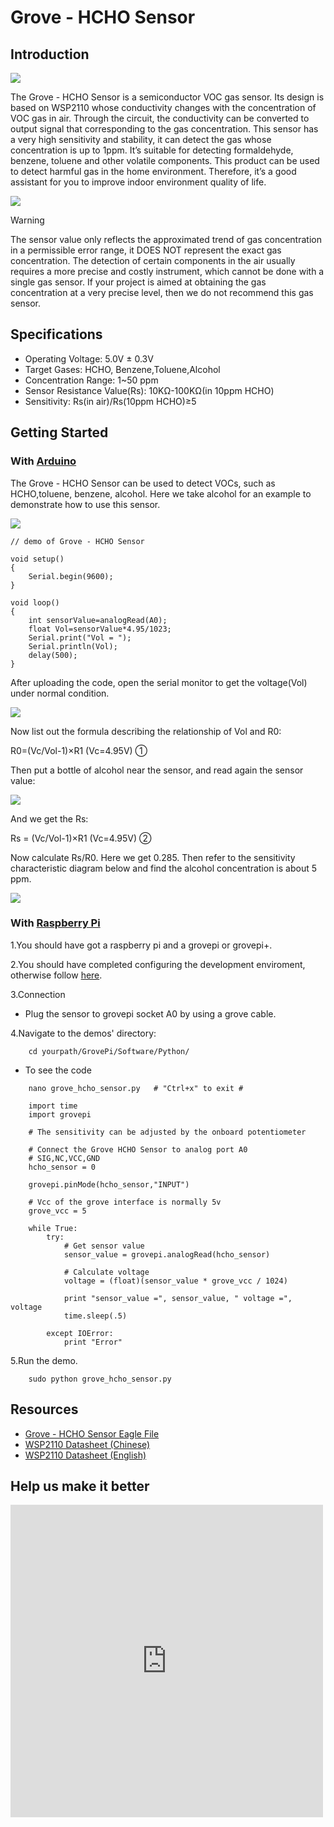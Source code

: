 <!-- 
+++
title       = "Grove - HCHO Sensor"
+++
 -->

# Grove - HCHO Sensor

Introduction
------------

![](assets/Grove-HCHO_Sensor/img/HCHO_Sensor_01.jpg)

The Grove - HCHO Sensor is a semiconductor VOC gas sensor. Its design is based on WSP2110 whose conductivity changes with the concentration of VOC gas in air. Through the circuit, the conductivity can be converted to output signal that corresponding to the gas concentration. This sensor has a very high sensitivity and stability, it can detect the gas whose concentration is up to 1ppm. It’s suitable for detecting formaldehyde, benzene, toluene and other volatile components. This product can be used to detect harmful gas in the home environment. Therefore, it’s a good assistant for you to improve indoor environment quality of life.

[![](assets/common/Get_One_Now_Banner.png)](http://www.seeedstudio.com/depot/grove-hcho-sensor-p-1593.html)

<div class="admonition warning">
<p class="admonition-title">Warning</p>
The sensor value only reflects the approximated trend of gas concentration in a permissible error range, it DOES NOT represent the exact gas concentration. The detection of certain components in the air usually requires a more precise and costly instrument, which cannot be done with a single gas sensor. If your project is aimed at obtaining the gas concentration at a very precise level, then we do not recommend this gas sensor.
</div>

Specifications
-------------

-   Operating Voltage: 5.0V ± 0.3V
-   Target Gases: HCHO, Benzene,Toluene,Alcohol
-   Concentration Range: 1~50 ppm
-   Sensor Resistance Value(Rs): 10KΩ-100KΩ(in 10ppm HCHO)
-   Sensitivity: Rs(in air)/Rs(10ppm HCHO)≥5

Getting Started
---------------

### With [Arduino](/index.php?title=ArduinoAndaction=editAndredlink=1 "Arduino")

The Grove - HCHO Sensor can be used to detect VOCs, such as HCHO,toluene, benzene, alcohol. Here we take alcohol for an example to demonstrate how to use this sensor.

![](assets/Grove-HCHO_Sensor/img/HCHO_Hardware_Connection.jpg)

```
// demo of Grove - HCHO Sensor
 
void setup()
{
    Serial.begin(9600);
}
 
void loop()
{
    int sensorValue=analogRead(A0);
    float Vol=sensorValue*4.95/1023;
    Serial.print("Vol = ");
    Serial.println(Vol);
    delay(500);
}
```

After uploading the code, open the serial monitor to get the voltage(Vol) under normal condition.

![](assets/Grove-HCHO_Sensor/img/Test_result1.jpg)

Now list out the formula describing the relationship of Vol and R0:

R0=(Vc/Vol-1)×R1 (Vc=4.95V) ①

Then put a bottle of alcohol near the sensor, and read again the sensor value:

![](assets/Grove-HCHO_Sensor/img/Test_result3.jpg)

And we get the Rs:

Rs = (Vc/Vol-1)×R1 (Vc=4.95V) ②

Now calculate Rs/R0. Here we get 0.285. Then refer to the sensitivity characteristic diagram below and find the alcohol concentration is about 5 ppm.

![](assets/Grove-HCHO_Sensor/img/Sensitivity_Characteristic.jpg)

### With [Raspberry Pi](/GrovePiPlus "GrovePi+")

1.You should have got a raspberry pi and a grovepi or grovepi+.

2.You should have completed configuring the development enviroment, otherwise follow [here](/GrovePiPlus#Introducing_the_GrovePi.2B).

3.Connection

-   Plug the sensor to grovepi socket A0 by using a grove cable.

4.Navigate to the demos' directory:
```
    cd yourpath/GrovePi/Software/Python/
```

-   To see the code
```
    nano grove_hcho_sensor.py   # "Ctrl+x" to exit #
```
```
    import time
    import grovepi

    # The sensitivity can be adjusted by the onboard potentiometer

    # Connect the Grove HCHO Sensor to analog port A0
    # SIG,NC,VCC,GND
    hcho_sensor = 0

    grovepi.pinMode(hcho_sensor,"INPUT")

    # Vcc of the grove interface is normally 5v
    grove_vcc = 5

    while True:
        try:
            # Get sensor value
            sensor_value = grovepi.analogRead(hcho_sensor)

            # Calculate voltage
            voltage = (float)(sensor_value * grove_vcc / 1024)

            print "sensor_value =", sensor_value, " voltage =", voltage
            time.sleep(.5)

        except IOError:
            print "Error"
```

5.Run the demo.
```
    sudo python grove_hcho_sensor.py
```

Resources
---------

-   [Grove - HCHO Sensor Eagle File](assets/Grove-HCHO_Sensor/res/Grove-HCHO_Sensor_Eagle_File.zip)
-   [WSP2110 Datasheet (Chinese)](assets/Grove-HCHO_Sensor/res/WSP2110.pdf)
-   [WSP2110 Datasheet (English)](assets/Grove-HCHO_Sensor/res/Wsp2110-1-.pdf)

Help us make it better
-------------------------

<iframe frameborder="0" height="500" src="https://www.surveymonkey.com/r/L2LDZWD" width="500"></iframe>


<!-- 
+++
oldwikiurl       = "http://www.seeedstudio.com/wiki/Grove_-_HCHO_Sensor"
+++
 -->

<!-- This Markdown file was created from http://www.seeedstudio.com/wiki/Grove_-_HCHO_Sensor -->
